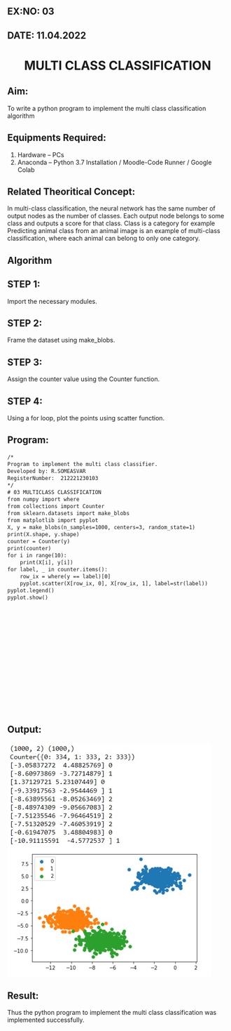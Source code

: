 ## EX:NO: 03
## DATE: 11.04.2022

# <p align="center">MULTI CLASS CLASSIFICATION</p>
## Aim:
To write a python program to implement the multi class classification algorithm

## Equipments Required:
1. Hardware – PCs
2. Anaconda – Python 3.7 Installation / Moodle-Code Runner / Google Colab

## Related Theoritical Concept:
In multi-class classification, the neural network has the same number of output nodes as the number of classes. Each output node belongs to some class and outputs a score for that class. Class is a category for example Predicting animal class from an animal image is an example of multi-class classification, where each animal can belong to only one category.



## Algorithm
## STEP 1:
Import the necessary modules.
## STEP 2:
Frame the dataset using make_blobs.
## STEP 3:
Assign the counter value using the Counter function.
## STEP 4:
Using a for loop, plot the points using scatter function.

## Program:
```
/*
Program to implement the multi class classifier.
Developed by: R.SOMEASVAR
RegisterNumber:  212221230103
*/
# 03 MULTICLASS CLASSIFICATION
from numpy import where
from collections import Counter
from sklearn.datasets import make_blobs
from matplotlib import pyplot
X, y = make_blobs(n_samples=1000, centers=3, random_state=1)
print(X.shape, y.shape)
counter = Counter(y)
print(counter)
for i in range(10):
    print(X[i], y[i])
for label, _ in counter.items():
	row_ix = where(y == label)[0]
	pyplot.scatter(X[row_ix, 0], X[row_ix, 1], label=str(label))
pyplot.legend()
pyplot.show()

```
<br></br>
<br></br>
<br></br>
<br></br>
<br></br>
<br></br>
<br></br>

## Output:
![multi class classification plot](1.jpg)


## Result:
Thus the python program to implement the multi class classification was implemented successfully.
